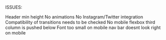 ISSUES:

Header min height
No animations
No Instagram/Twitter integration
Compatibility of transitions needs to be checked
No mobile
flexbox third column is pushed below
Font too small on mobile
nav bar doesnt look right on mobile
